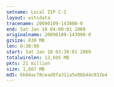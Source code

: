 ```yaml
---
setname: Local ISP C-I
layout: witsdata
tracename: 20090109-143000-0
end: Sat Jan 10 04:00:01 2009
originalname: 20090109-143000-0
gzsize: 830 MB
len: 0:30:00
start: Sat Jan 10 03:30:01 2009
totalwirelen: 12,695 MB
pkts: 21 million
size: 1,667 MB
md5: 6b84ac70cead8fa311a5e86b44c032e4
---
```

